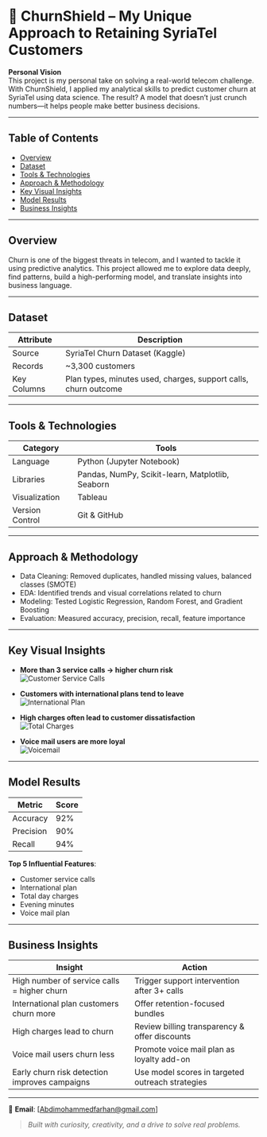 # 🚀 ChurnShield – My Unique Approach to Retaining SyriaTel Customers

**Personal Vision**  
This project is my personal take on solving a real-world telecom challenge. With ChurnShield, I applied my analytical skills to predict customer churn at SyriaTel using data science. The result? A model that doesn’t just crunch numbers—it helps people make better business decisions.

---

##  Table of Contents

- [Overview](#overview)  
- [Dataset](#dataset)  
- [Tools & Technologies](#tools--technologies)  
- [Approach & Methodology](#approach--methodology)  
- [Key Visual Insights](#key-visual-insights)  
- [Model Results](#model-results)  
- [Business Insights](#business-insights)  
 

---

##  Overview

Churn is one of the biggest threats in telecom, and I wanted to tackle it using predictive analytics. This project allowed me to explore data deeply, find patterns, build a high-performing model, and translate insights into business language.

---

##  Dataset

| Attribute   | Description                                  |
|-------------|----------------------------------------------|
| Source      | SyriaTel Churn Dataset (Kaggle)              |
| Records     | ~3,300 customers                             |
| Key Columns | Plan types, minutes used, charges, support calls, churn outcome |

---

##  Tools & Technologies

| Category       | Tools                                         |
|----------------|-----------------------------------------------|
| Language       | Python (Jupyter Notebook)                    |
| Libraries      | Pandas, NumPy, Scikit-learn, Matplotlib, Seaborn |
| Visualization  | Tableau                                       |
| Version Control| Git & GitHub                                  |

---

##  Approach & Methodology

- Data Cleaning: Removed duplicates, handled missing values, balanced classes (SMOTE)  
- EDA: Identified trends and visual correlations related to churn  
- Modeling: Tested Logistic Regression, Random Forest, and Gradient Boosting  
- Evaluation: Measured accuracy, precision, recall, feature importance  

---

##  Key Visual Insights
- **More than 3 service calls → higher churn risk**  
  ![Customer Service Calls](images/customer_service_calls_vs_churn.png)

- **Customers with international plans tend to leave**  
  ![International Plan](images/international_plan_vs_churn.png)

- **High charges often lead to customer dissatisfaction**  
  ![Total Charges](images/total_charges_vs_churn.png)

- **Voice mail users are more loyal**  
  ![Voicemail](images/voicemail_vs_churn.png)


---

##  Model Results

| Metric     | Score  |
|------------|--------|
| Accuracy   | 92%    |
| Precision  | 90%    |
| Recall     | 94%    |

**Top 5 Influential Features**:

- Customer service calls  
- International plan  
- Total day charges  
- Evening minutes  
- Voice mail plan  

---

##  Business Insights

| Insight                                   | Action                                              |
|-------------------------------------------|-----------------------------------------------------|
| High number of service calls = higher churn | Trigger support intervention after 3+ calls       |
| International plan customers churn more     | Offer retention-focused bundles                     |
| High charges lead to churn                   | Review billing transparency & offer discounts      |
| Voice mail users churn less                  | Promote voice mail plan as loyalty add-on           |
| Early churn risk detection improves campaigns | Use model scores in targeted outreach strategies  |

---


 🔗 **Email**: [Abdimohammedfarhan@gmail.com]
 

> *Built with curiosity, creativity, and a drive to solve real problems.*

